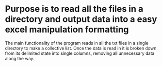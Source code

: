 # Purpose is to read all the files in a directory and output data into a easy excel manipulation formatting

The main functionality of the program reads in all the txt files in a single directory to make a collective list.
Once the data is read in it is broken down from its delimited state into single columns, removing all unnecessary data along the way.